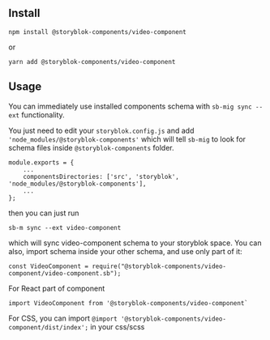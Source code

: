 ## Install
```
npm install @storyblok-components/video-component
```
or
```
yarn add @storyblok-components/video-component
```

## Usage
You can immediately use installed components schema with `sb-mig sync --ext` functionality.

You just need to edit your `storyblok.config.js` and add `'node_modules/@storyblok-components'` which will tell `sb-mig` to look for schema files inside `@storyblok-components` folder.
```
module.exports = {
    ...
    componentsDirectories: ['src', 'storyblok', 'node_modules/@storyblok-components'],
    ...
};

```

then you can just run

```
sb-m sync --ext video-component
```

which will sync video-component schema to your storyblok space.
You can also, import schema inside your other schema, and use only part of it:
```
const VideoComponent = require("@storyblok-components/video-component/video-component.sb");
```

For React part of component
```
import VideoComponent from '@storyblok-components/video-component`
```

For CSS, you can import `@import '@storyblok-components/video-component/dist/index';` in your css/scss

